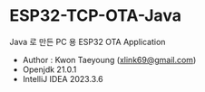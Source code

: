 # ESP32-TCP-OTA-Java
Java 로 만든 PC 용 ESP32 OTA Application

- Author : Kwon Taeyoung (xlink69@gmail.com)
- Openjdk 21.0.1
- IntelliJ IDEA 2023.3.6
